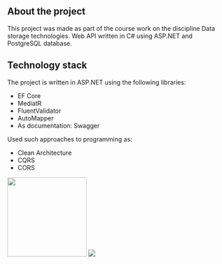 ## About the project
<p>
    This project was made as part of the course work on the discipline Data storage technologies. Web API written in C# using ASP.NET and PostgreSQL database.
</p>

## Technology stack

<p>
    The project is written in ASP.NET using the following libraries:
    <ul>
        <li>EF Core</li>
        <li>MediatR</li>
        <li>FluentValidator</li>
        <li>AutoMapper</li>
        <li>As documentation: Swagger</li>
    </ul>
</p>

<p>
    Used such approaches to programming as:
    <ul>
        <li>Clean Architecture</li>
        <li>CQRS</li>
        <li>CORS</li>
    </ul>
</p>

<p> 
    <img width="181" src="https://img.shields.io/badge/BUILT%20WITH%20LOVE-ef4041?style=for-the-badge&logo=&logoColor=white">
    <img src="https://forthebadge.com/images/badges/made-with-c-sharp.svg">
</p>
